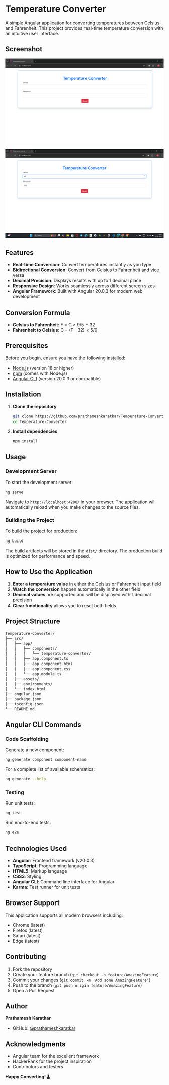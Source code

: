 # Temperature Converter

A simple Angular application for converting temperatures between Celsius and Fahrenheit. This project provides real-time temperature conversion with an intuitive user interface.
## Screenshot
 ![Application Interface](screenshot/screenshot.png)

 ![Conversion](screenshot/conversion.png)

## Features

- **Real-time Conversion**: Convert temperatures instantly as you type
- **Bidirectional Conversion**: Convert from Celsius to Fahrenheit and vice versa
- **Decimal Precision**: Displays results with up to 1 decimal place
- **Responsive Design**: Works seamlessly across different screen sizes
- **Angular Framework**: Built with Angular 20.0.3 for modern web development

## Conversion Formula

- **Celsius to Fahrenheit**: F = C × 9/5 + 32
- **Fahrenheit to Celsius**: C = (F - 32) × 5/9

## Prerequisites

Before you begin, ensure you have the following installed:
- [Node.js](https://nodejs.org/) (version 18 or higher)
- [npm](https://www.npmjs.com/) (comes with Node.js)
- [Angular CLI](https://angular.io/cli) (version 20.0.3 or compatible)

## Installation

1. **Clone the repository**
   ```bash
   git clone https://github.com/prathameshkaratkar/Temperature-Converter.git
   cd Temperature-Converter
   ```

2. **Install dependencies**
   ```bash
   npm install
   ```

## Usage

### Development Server

To start the development server:

```bash
ng serve
```

Navigate to `http://localhost:4200/` in your browser. The application will automatically reload when you make changes to the source files.

### Building the Project

To build the project for production:

```bash
ng build
```

The build artifacts will be stored in the `dist/` directory. The production build is optimized for performance and speed.

## How to Use the Application

1. **Enter a temperature value** in either the Celsius or Fahrenheit input field
2. **Watch the conversion** happen automatically in the other field
3. **Decimal values** are supported and will be displayed with 1 decimal precision
4. **Clear functionality** allows you to reset both fields

## Project Structure

```
Temperature-Converter/
├── src/
│   ├── app/
│   │   ├── components/
│   │   │   └── temperature-converter/
│   │   ├── app.component.ts
│   │   ├── app.component.html
│   │   ├── app.component.css
│   │   └── app.module.ts
│   ├── assets/
│   ├── environments/
│   └── index.html
├── angular.json
├── package.json
├── tsconfig.json
└── README.md
```

## Angular CLI Commands

### Code Scaffolding

Generate a new component:
```bash
ng generate component component-name
```

For a complete list of available schematics:
```bash
ng generate --help
```

### Testing

Run unit tests:
```bash
ng test
```

Run end-to-end tests:
```bash
ng e2e
```

## Technologies Used

- **Angular**: Frontend framework (v20.0.3)
- **TypeScript**: Programming language
- **HTML5**: Markup language
- **CSS3**: Styling
- **Angular CLI**: Command line interface for Angular
- **Karma**: Test runner for unit tests

## Browser Support

This application supports all modern browsers including:
- Chrome (latest)
- Firefox (latest)
- Safari (latest)
- Edge (latest)

## Contributing

1. Fork the repository
2. Create your feature branch (`git checkout -b feature/AmazingFeature`)
3. Commit your changes (`git commit -m 'Add some AmazingFeature'`)
4. Push to the branch (`git push origin feature/AmazingFeature`)
5. Open a Pull Request



## Author

**Prathamesh Karatkar**
- GitHub: [@prathameshkaratkar](https://github.com/prathameshkaratkar)

## Acknowledgments

- Angular team for the excellent framework
- HackerRank for the project inspiration
- Contributors and testers



**Happy Converting! 🌡️**